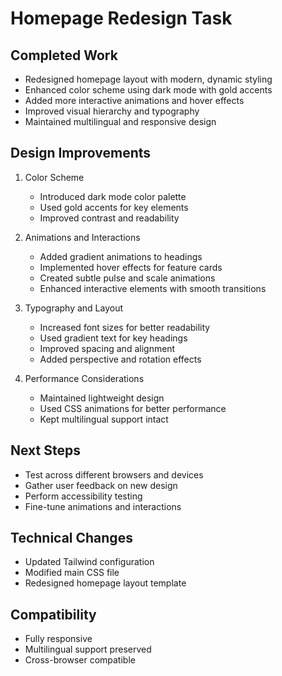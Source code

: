 # Homepage Redesign Task

## Completed Work
- Redesigned homepage layout with modern, dynamic styling
- Enhanced color scheme using dark mode with gold accents
- Added more interactive animations and hover effects
- Improved visual hierarchy and typography
- Maintained multilingual and responsive design

## Design Improvements
1. Color Scheme
   - Introduced dark mode color palette
   - Used gold accents for key elements
   - Improved contrast and readability

2. Animations and Interactions
   - Added gradient animations to headings
   - Implemented hover effects for feature cards
   - Created subtle pulse and scale animations
   - Enhanced interactive elements with smooth transitions

3. Typography and Layout
   - Increased font sizes for better readability
   - Used gradient text for key headings
   - Improved spacing and alignment
   - Added perspective and rotation effects

4. Performance Considerations
   - Maintained lightweight design
   - Used CSS animations for better performance
   - Kept multilingual support intact

## Next Steps
- Test across different browsers and devices
- Gather user feedback on new design
- Perform accessibility testing
- Fine-tune animations and interactions

## Technical Changes
- Updated Tailwind configuration
- Modified main CSS file
- Redesigned homepage layout template

## Compatibility
- Fully responsive
- Multilingual support preserved
- Cross-browser compatible
